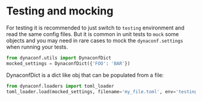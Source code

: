 # Testing and mocking

For testing it is recommended to just switch to `testing` environment and read the same config files.
But it is common in unit tests to `mock` some objects and you may need in rare cases to mock the `dynaconf.settings` when running your tests.

```python
from dynaconf.utils import DynaconfDict
mocked_settings = DynaconfDict({'FOO': 'BAR'})
```

DynaconfDict is a dict like obj that can be populated from a file:

```python
from dynaconf.loaders import toml_loader
toml_loader.load(mocked_settings, filename='my_file.toml', env='testing')
```
